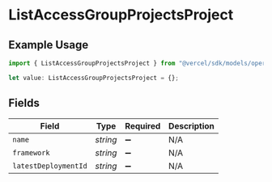 # ListAccessGroupProjectsProject

## Example Usage

```typescript
import { ListAccessGroupProjectsProject } from "@vercel/sdk/models/operations";

let value: ListAccessGroupProjectsProject = {};
```

## Fields

| Field                | Type                 | Required             | Description          |
| -------------------- | -------------------- | -------------------- | -------------------- |
| `name`               | *string*             | :heavy_minus_sign:   | N/A                  |
| `framework`          | *string*             | :heavy_minus_sign:   | N/A                  |
| `latestDeploymentId` | *string*             | :heavy_minus_sign:   | N/A                  |